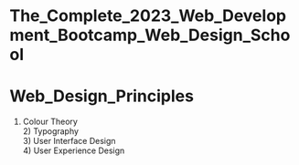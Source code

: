 # The_Complete_2023_Web_Development_Bootcamp_Web_Design_School
# Web_Design_Principles
1) Colour Theory<br>2) Typography<br>3) User Interface Design<br>4) User Experience Design
